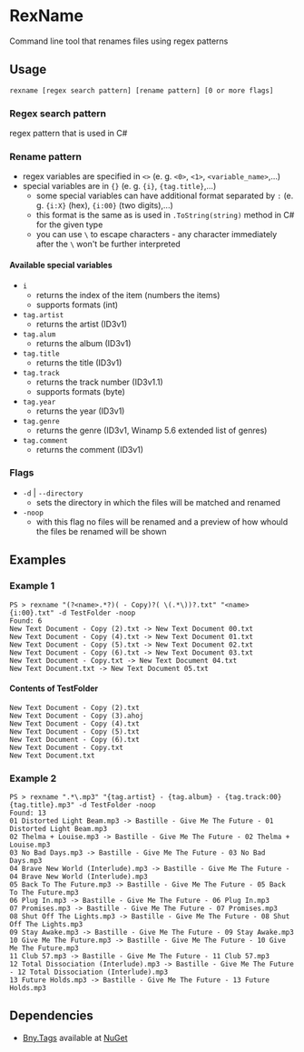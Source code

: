 # RexName
Command line tool that renames files using regex patterns

## Usage
```
rexname [regex search pattern] [rename pattern] [0 or more flags]
```

### Regex search pattern
regex pattern that is used in C#

### Rename pattern
- regex variables are specified in `<>` (e. g. `<0>`, `<1>`, `<variable_name>`,...)
- special variables are in `{}` (e. g. `{i}`, `{tag.title}`,...)
  - some special variables can have additional format separated by `:` (e. g. `{i:X}` (hex), `{i:00}` (two digits),...)
  - this format is the same as is used in `.ToString(string)` method in C# for the given type
  - you can use `\` to escape characters - any character immediately after the `\` won't be further interpreted

#### Available special variables
- `i`
  - returns the index of the item (numbers the items)
  - supports formats (int)
- `tag.artist`
  - returns the artist (ID3v1)
- `tag.alum`
  - returns the album (ID3v1)
- `tag.title`
  - returns the title (ID3v1)
- `tag.track`
  - returns the track number (ID3v1.1)
  - supports formats (byte)
- `tag.year`
  - returns the year (ID3v1)
- `tag.genre`
  - returns the genre (ID3v1, Winamp 5.6 extended list of genres)
- `tag.comment`
  - returns the comment (ID3v1)

### Flags
- `-d` | `--directory`
  - sets the directory in which the files will be matched and renamed
- `-noop`
  - with this flag no files will be renamed and a preview of how whould the files be renamed will be shown

## Examples

### Example 1
```
PS > rexname "(?<name>.*?)( - Copy)?( \(.*\))?.txt" "<name> {i:00}.txt" -d TestFolder -noop
Found: 6
New Text Document - Copy (2).txt -> New Text Document 00.txt
New Text Document - Copy (4).txt -> New Text Document 01.txt
New Text Document - Copy (5).txt -> New Text Document 02.txt
New Text Document - Copy (6).txt -> New Text Document 03.txt
New Text Document - Copy.txt -> New Text Document 04.txt
New Text Document.txt -> New Text Document 05.txt
```

#### Contents of TestFolder
```
New Text Document - Copy (2).txt
New Text Document - Copy (3).ahoj
New Text Document - Copy (4).txt
New Text Document - Copy (5).txt
New Text Document - Copy (6).txt
New Text Document - Copy.txt
New Text Document.txt
```

### Example 2
```
PS > rexname ".*\.mp3" "{tag.artist} - {tag.album} - {tag.track:00} {tag.title}.mp3" -d TestFolder -noop
Found: 13
01 Distorted Light Beam.mp3 -> Bastille - Give Me The Future - 01 Distorted Light Beam.mp3
02 Thelma + Louise.mp3 -> Bastille - Give Me The Future - 02 Thelma + Louise.mp3
03 No Bad Days.mp3 -> Bastille - Give Me The Future - 03 No Bad Days.mp3
04 Brave New World (Interlude).mp3 -> Bastille - Give Me The Future - 04 Brave New World (Interlude).mp3
05 Back To The Future.mp3 -> Bastille - Give Me The Future - 05 Back To The Future.mp3
06 Plug In.mp3 -> Bastille - Give Me The Future - 06 Plug In.mp3
07 Promises.mp3 -> Bastille - Give Me The Future - 07 Promises.mp3
08 Shut Off The Lights.mp3 -> Bastille - Give Me The Future - 08 Shut Off The Lights.mp3
09 Stay Awake.mp3 -> Bastille - Give Me The Future - 09 Stay Awake.mp3
10 Give Me The Future.mp3 -> Bastille - Give Me The Future - 10 Give Me The Future.mp3
11 Club 57.mp3 -> Bastille - Give Me The Future - 11 Club 57.mp3
12 Total Dissociation (Interlude).mp3 -> Bastille - Give Me The Future - 12 Total Dissociation (Interlude).mp3
13 Future Holds.mp3 -> Bastille - Give Me The Future - 13 Future Holds.mp3
```

## Dependencies
- [Bny.Tags](https://github.com/BonnyAD9/Bny.Tags) available at [NuGet](https://www.nuget.org/packages/Bny.Tags/)
